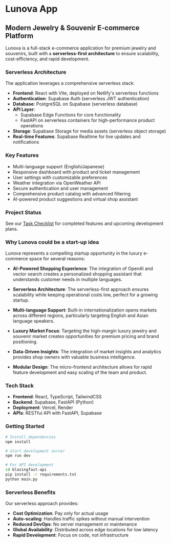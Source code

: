 # Lunova App

## Modern Jewelry & Souvenir E-commerce Platform

Lunova is a full-stack e-commerce application for premium jewelry and souvenirs, built with a **serverless-first architecture** to ensure scalability, cost-efficiency, and rapid development.

### Serverless Architecture

The application leverages a comprehensive serverless stack:

- **Frontend**: React with Vite, deployed on Netlify's serverless functions
- **Authentication**: Supabase Auth (serverless JWT authentication)
- **Database**: PostgreSQL on Supabase (serverless database)
- **API Layer**: 
  - Supabase Edge Functions for core functionality
  - FastAPI on serverless containers for high-performance product operations
- **Storage**: Supabase Storage for media assets (serverless object storage)
- **Real-time Features**: Supabase Realtime for live updates and notifications

### Key Features

- Multi-language support (English/Japanese)
- Responsive dashboard with product and ticket management
- User settings with customizable preferences
- Weather integration via OpenWeather API
- Secure authentication and user management
- Comprehensive product catalog with advanced filtering
- AI-powered product suggestions and virtual shop assistant

### Project Status

See our [Task Checklist](./task-checklist.md) for completed features and upcoming development plans.

### Why Lunova could be a start-up idea

Lunova represents a compelling startup opportunity in the luxury e-commerce space for several reasons:

- **AI-Powered Shopping Experience**: The integration of OpenAI and vector search creates a personalized shopping assistant that understands customer needs in multiple languages.

- **Serverless Architecture**: The serverless-first approach ensures scalability while keeping operational costs low, perfect for a growing startup.

- **Multi-language Support**: Built-in internationalization opens markets across different regions, particularly targeting English and Asian language speakers.

- **Luxury Market Focus**: Targeting the high-margin luxury jewelry and souvenir market creates opportunities for premium pricing and brand positioning.

- **Data-Driven Insights**: The integration of market insights and analytics provides shop owners with valuable business intelligence.

- **Modular Design**: The micro-frontend architecture allows for rapid feature development and easy scaling of the team and product.

### Tech Stack

- **Frontend**: React, TypeScript, TailwindCSS
- **Backend**: Supabase, FastAPI (Python)
- **Deployment**: Vercel, Render
- **APIs**: RESTful API with FastAPI, Supabase

### Getting Started

```bash
# Install dependencies
npm install

# Start development server
npm run dev

# For API development
cd blazingfast-api
pip install -r requirements.txt
python main.py
```

### Serverless Benefits

Our serverless approach provides:

- **Cost Optimization**: Pay only for actual usage
- **Auto-scaling**: Handles traffic spikes without manual intervention
- **Reduced DevOps**: No server management or maintenance
- **Global Availability**: Distributed across edge locations for low latency
- **Rapid Development**: Focus on code, not infrastructure

